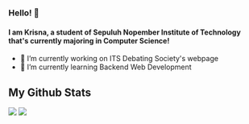 ### Hello! 👋

<!--
**putukrisna6/putukrisna6** is a ✨ _special_ ✨ repository because its `README.md` (this file) appears on your GitHub profile.

Here are some ideas to get you started:

- 🔭 I’m currently working on ...
- 🌱 I’m currently learning ...
- 👯 I’m looking to collaborate on ...
- 🤔 I’m looking for help with ...
- 💬 Ask me about ...
- 📫 How to reach me: ...
- 😄 Pronouns: ...
- ⚡ Fun fact: ...
-->
#### I am Krisna, a student of Sepuluh Nopember Institute of Technology that's currently majoring in Computer Science!
- 🔭 I’m currently working on ITS Debating Society's webpage
- 🌱 I’m currently learning Backend Web Development

## My Github Stats
<p>
  <img src="https://github-readme-stats.vercel.app/api/top-langs/?username=putukrisna6&hide_border=true&hide=html,css" />
  <img src="https://github-readme-stats.vercel.app/api?username=putukrisna6&line_height=27&count_private=true&hide_border=true&show_icons=true">
</p>
